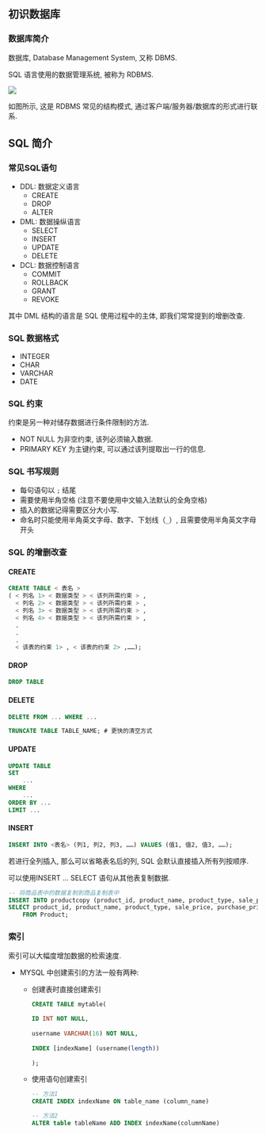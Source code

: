 ## 初识数据库

### 数据库简介

数据库, Database Management System, 又称 DBMS. 

SQL 语言使用的数据管理系统, 被称为 RDBMS.

![](https://s1.vika.cn/space/2022/10/18/c8e5a34496ae4381bc90c4dd02ec8556)

如图所示, 这是 RDBMS 常见的结构模式, 通过客户端/服务器/数据库的形式进行联系.

## SQL 简介

### 常见SQL语句

- DDL: 数据定义语言
	- CREATE
	- DROP
	- ALTER
- DML: 数据操纵语言
	- SELECT
	- INSERT
	- UPDATE
	- DELETE
- DCL: 数据控制语言
	- COMMIT
	- ROLLBACK
	- GRANT
	- REVOKE


其中 DML 结构的语言是 SQL 使用过程中的主体, 即我们常常提到的增删改查.

### SQL 数据格式

- INTEGER
- CHAR
- VARCHAR
- DATE

### SQL 约束

约束是另一种对储存数据进行条件限制的方法.

- NOT NULL 为非空约束, 该列必须输入数据.
- PRIMARY KEY 为主键约束, 可以通过该列提取出一行的信息.

### SQL 书写规则

- 每句语句以 `;` 结尾
- 需要使用半角空格 (注意不要使用中文输入法默认的全角空格)
- 插入的数据记得需要区分大小写.
- 命名时只能使用半角英文字母、数字、下划线（`_`）, 且需要使用半角英文字母开头

### SQL 的增删改查

#### CREATE

```SQL
CREATE TABLE < 表名 >
( < 列名 1> < 数据类型 > < 该列所需约束 > ,
  < 列名 2> < 数据类型 > < 该列所需约束 > ,
  < 列名 3> < 数据类型 > < 该列所需约束 > ,
  < 列名 4> < 数据类型 > < 该列所需约束 > ,
  .
  .
  .
  < 该表的约束 1> , < 该表的约束 2> ,……);
```

#### DROP

```SQL
DROP TABLE
```

#### DELETE

```SQL
DELETE FROM ... WHERE ...

TRUNCATE TABLE TABLE_NAME; # 更快的清空方式
```

#### UPDATE

```SQL
UPDATE TABLE
SET
	...
WHERE
	...
ORDER BY ...
LIMIT ...
```

#### INSERT

```SQL
INSERT INTO <表名> (列1, 列2, 列3, ……) VALUES (值1, 值2, 值3, ……);  
```

若进行全列插入, 那么可以省略表名后的列, SQL 会默认直接插入所有列按顺序.

可以使用INSERT … SELECT 语句从其他表复制数据.

```SQL
-- 将商品表中的数据复制到商品复制表中
INSERT INTO productcopy (product_id, product_name, product_type, sale_price, purchase_price, regist_date)
SELECT product_id, product_name, product_type, sale_price, purchase_price, regist_date
	FROM Product;  
```

### 索引

索引可以大幅度增加数据的检索速度.

- MYSQL 中创建索引的方法一般有两种:

	- 创建表时直接创建索引
		```SQL
		CREATE TABLE mytable(  
		 
		ID INT NOT NULL,   
		 
		username VARCHAR(16) NOT NULL,  
		 
		INDEX [indexName] (username(length))  
		 
		);  
		```
	- 使用语句创建索引
		```SQL
		-- 方法1
		CREATE INDEX indexName ON table_name (column_name)
		
		-- 方法2
		ALTER table tableName ADD INDEX indexName(columnName)
		```

